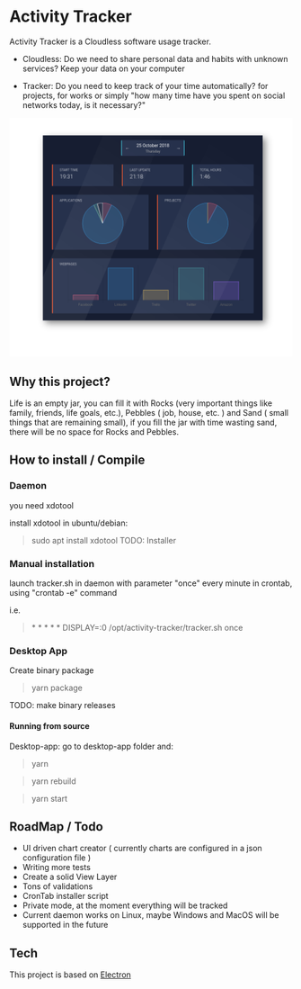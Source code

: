 # Activity Tracker

Activity Tracker is a Cloudless software usage tracker.

- Cloudless: Do we need to share personal data and habits with unknown services? Keep your data on your computer

- Tracker: Do you need to keep track of your time automatically? for projects, for works or simply "how many time have you spent on social networks today, is it necessary?"

![Alt text](docs/screens/screen.png?raw=true "Screenshot")

## Why this project?

Life is an empty jar, you can fill it with Rocks (very important things like family, friends, life goals, etc.), Pebbles ( job, house, etc. ) and Sand ( small things that are remaining small), if you fill the jar with time wasting sand, there will be no space for Rocks and Pebbles.

## How to install / Compile
### Daemon

you need xdotool

install xdotool in ubuntu/debian:

> sudo apt install xdotool
TODO: Installer

### Manual installation
launch tracker.sh in daemon with parameter "once" every minute in crontab, using "crontab -e" command

i.e.
> \* \* \* \* \* DISPLAY=:0 /opt/activity-tracker/tracker.sh once

### Desktop App

Create binary package

> yarn package

TODO: make binary releases

####  Running from source


Desktop-app: go to desktop-app folder and:

> yarn

> yarn rebuild

> yarn start

## RoadMap / Todo

- UI driven chart creator ( currently charts are configured in a json configuration file )
- Writing more tests
- Create a solid View Layer
- Tons of validations
- CronTab installer script
- Private mode, at the moment everything will be tracked
- Current daemon works on Linux, maybe Windows and MacOS will be supported in the future

## Tech

This project is based on [Electron](https://github.com/electron/electron)




